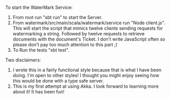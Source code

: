To start the WaterMark Service:

1. From root run "sbt run" to start the Server.
2. From watermark/src/main/scala/watermark/service run "Node client.js". This will start the script that mimics twelve clients sending requests for watermarking a string. Followed by twelve requests to retrieve documents with the document's Ticket.
I don't write JavaScript often so please don't pay too much attention to this part ;)
3. To Run the tests "sbt test".

Two disclaimers:
1. I wrote this in a fairly functional style because that is what I have been doing. I'm open to other styles!
I thought you might enjoy seeing how this would be done with a type safe server.
2. This is my first attempt at using Akka. I look forward to learning more about it! It has been fun!
